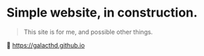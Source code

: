 # Simple website, in construction.

> This site is for me, and possible other things.



🔗 https://galacthd.github.io

